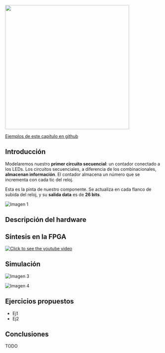 <img src="https://github.com/Obijuan/open-fpga-verilog-tutorial/raw/master/tutorial/T04-counter/images/T04-counter-iCEstick-1.png" width="400" align="center">

[Ejemplos de este capítulo en github](https://github.com/Obijuan/open-fpga-verilog-tutorial/tree/master/tutorial/T04-counter)

## Introducción
Modelaremos nuestro **primer circuito secuencial**: un contador conectado a los LEDs. Los circuitos secuenciales, a diferencia de los combinacionales, **almacenan información**. El contador almacena un número que se incrementa con cada tic del reloj.

Esta es la pinta de nuestro componente. Se actualiza en cada flanco de subida del reloj, y su **salida data** es de **26 bits**.

![Imagen 1]()

## Descripción del hardware


## Síntesis en la FPGA


[![Click to see the youtube video](http://img.youtube.com/vi/x9_OwUAtts4/0.jpg)](https://www.youtube.com/watch?v=x9_OwUAtts4)

## Simulación

![Imagen 3]()

![Imagen 4]()

## Ejercicios propuestos
* Ej1
* Ej2

## Conclusiones
TODO




